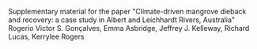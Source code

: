 Supplementary material for the paper "Climate-driven mangrove dieback and recovery: a case study in Albert and Leichhardt Rivers, Australia" Rogerio Victor S. Gonçalves, Emma Asbridge, Jeffrey J. Kelleway, Richard Lucas, Kerrylee Rogers
